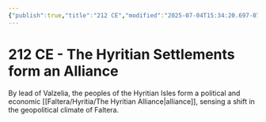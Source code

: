 ```yaml
---
{"publish":true,"title":"212 CE","modified":"2025-07-04T15:34:20.697-07:00","cssclasses":""}
---
```


# 212 CE - The Hyritian Settlements form an Alliance

By lead of Valzelia, the peoples of the Hyritian Isles form a political and economic [[Faltera/Hyritia/The Hyritian Alliance\|alliance]], sensing a shift in the geopolitical climate of Faltera. 
